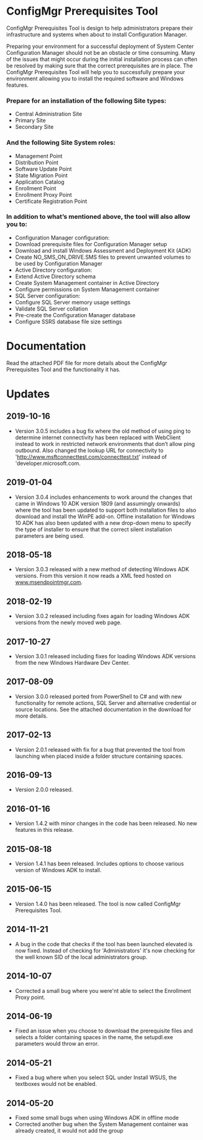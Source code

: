 # ConfigMgr Prerequisites Tool
ConfigMgr Prerequisites Tool is design to help administrators prepare their infrastructure and systems when about to install Configuration Manager.

Preparing your environment for a successful deployment of System Center Configuration Manager should not be an obstacle or time consuming. Many of the issues that might occur during the initial installation process can often be resolved by making sure that the correct prerequisites are in place.
The ConfigMgr Prerequisites Tool will help you to successfully prepare your environment allowing you to install the required software and Windows features.

### Prepare for an installation of the following Site types:

- Central Administration Site
- Primary Site
- Secondary Site

### And the following Site System roles:

- Management Point
- Distribution Point
- Software Update Point
- State Migration Point
- Application Catalog
- Enrollment Point
- Enrollment Proxy Point
- Certificate Registration Point

### In addition to what’s mentioned above, the tool will also allow you to:

- Configuration Manager configuration:
 - Download prerequisite files for Configuration Manager setup
 - Download and install Windows Assessment and Deployment Kit (ADK)
 - Create NO_SMS_ON_DRIVE.SMS files to prevent unwanted volumes to be used by Configuration Manager
- Active Directory configuration:
 - Extend Active Directory schema
 - Create System Management container in Active Directory
 - Configure permissions on System Management container
- SQL Server configuration:
 - Configure SQL Server memory usage settings
 - Validate SQL Server collation
 - Pre-create the Configuration Manager database
 - Configure SSRS database file size settings

# Documentation
Read the attached PDF file for more details about the ConfigMgr Prerequisites Tool and the functionality it has.

# Updates

## 2019-10-16
- Version 3.0.5 includes a bug fix where the old method of using ping to determine internet connectivity has been replaced with WebClient instead to work in restricted network environments that don’t allow ping outbound. Also changed the lookup URL for connectivity to 'http://www.msftconnecttest.com/connecttest.txt' instead of 'developer.microsoft.com.
## 2019-01-04
- Version 3.0.4 includes enhancements to work around the changes that came in Windows 10 ADK version 1809 (and assumingly onwards) where the tool has been updated to support both installation files to also download and install the WinPE add-on. Offline installation for Windows 10 ADK has also been updated with a new drop-down menu to specify the type of installer to ensure that the correct silent installation parameters are being used. 
## 2018-05-18
- Version 3.0.3 released with a new method of detecting Windows ADK versions. From this version it now reads a XML feed hosted on www.msendpointmgr.com.
## 2018-02-19
- Version 3.0.2 released including fixes again for loading Windows ADK versions from the newly moved web page.
## 2017-10-27
- Version 3.0.1 released including fixes for loading Windows ADK versions from the new Windows Hardware Dev Center.
## 2017-08-09
- Version 3.0.0 released ported from PowerShell to C# and with new functionality for remote actions, SQL Server and alternative credential or source locations. See the attached documentation in the download for more details.
## 2017-02-13
- Version 2.0.1 released with fix for a bug that prevented the tool from launching when placed inside a folder structure containing spaces.
## 2016-09-13
- Version 2.0.0 released.
## 2016-01-16
- Version 1.4.2 with minor changes in the code has been released. No new features in this release.
## 2015-08-18
- Version 1.4.1 has been released. Includes options to choose various version of Windows ADK to install.
## 2015-06-15
- Version 1.4.0 has been released. The tool is now called ConfigMgr Prerequisites Tool.
## 2014-11-21
- A bug in the code that checks if the tool has been launched elevated is now fixed. Instead of checking for 'Administrators' it's now checking for the well known SID of the local administrators group.
## 2014-10-07
- Corrected a small bug where you were'nt able to select the Enrollment Proxy point.
## 2014-06-19
- Fixed an issue when you choose to download the prerequisite files and selects a folder containing spaces in the name, the setupdl.exe parameters would throw an error.
## 2014-05-21
- Fixed a bug where when you select SQL under Install WSUS, the textboxes would not be enabled.
## 2014-05-20
- Fixed some small bugs when using Windows ADK in offline mode 
- Corrected another bug when the System Management container was already created, it would not add the group